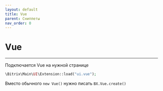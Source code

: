 ```yaml
---
layout: default
title: Vue
parent: Сниппеты
nav_order: 0
---
```


# Vue

---

Подключается Vue на нужной странице
```php
\Bitrix\Main\UI\Extension::load("ui.vue");
```

Вместо обычного `new Vue()` нужно писать `BX.Vue.create()`

<br>
